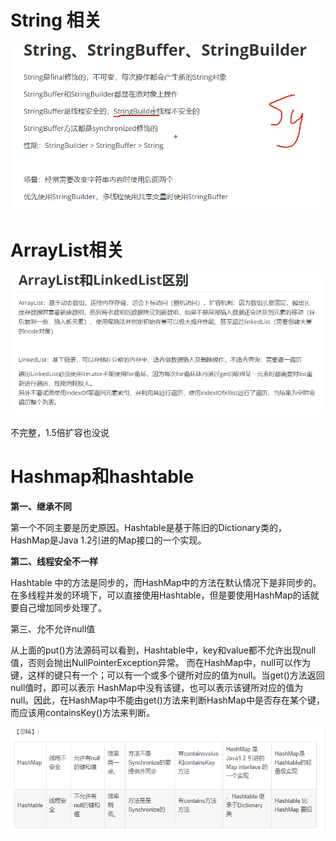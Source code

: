 # String 相关

![image-20210801195030259](arrayList.assets/image-20210801195030259.png)



# ArrayList相关

![image-20210801195057098](arrayList.assets/image-20210801195057098.png)

不完整，1.5倍扩容也没说



# Hashmap和hashtable

**第一、继承不同**

第一个不同主要是历史原因。Hashtable是基于陈旧的Dictionary类的，HashMap是Java 1.2引进的Map接口的一个实现。

**第二、线程安全不一样**

Hashtable 中的方法是同步的，而HashMap中的方法在默认情况下是非同步的。在多线程并发的环境下，可以直接使用Hashtable，但是要使用HashMap的话就要自己增加同步处理了。

第三、允不允许null值

从上面的put()方法源码可以看到，Hashtable中，key和value都不允许出现null值，否则会抛出NullPointerException异常。
而在HashMap中，null可以作为键，这样的键只有一个；可以有一个或多个键所对应的值为null。当get()方法返回null值时，即可以表示 HashMap中没有该键，也可以表示该键所对应的值为null。因此，在HashMap中不能由get()方法来判断HashMap中是否存在某个键， 而应该用containsKey()方法来判断。



![image-20210801195646575](arrayList.assets/image-20210801195646575.png)
